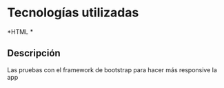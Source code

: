 # Tecnologías utilizadas 
  
 *HTML
 *
 
## Descripción

 Las pruebas con el framework de bootstrap para hacer 
 más responsive la app

